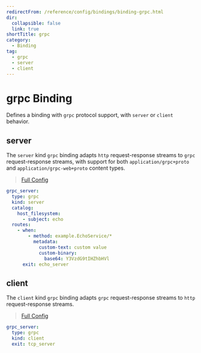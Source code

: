 ```yaml
---
redirectFrom: /reference/config/bindings/binding-grpc.html
dir:
  collapsible: false
  link: true
shortTitle: grpc
category:
  - Binding
tag:
  - grpc
  - server
  - client
---
```


# grpc Binding

Defines a binding with `grpc` protocol support, with `server` or `client` behavior.

## server

The `server` kind `grpc` binding adapts `http` request-response streams to `grpc` request-response streams, with support for both `application/grpc+proto` and `application/grpc-web+proto` content types.

> [Full Config](./server.md)

```yaml {3}
grpc_server:
  type: grpc
  kind: server
  catalog:
    host_filesystem:
      - subject: echo
  routes:
    - when:
        - method: example.EchoService/*
          metadata:
            custom-text: custom value
            custom-binary:
              base64: Y3VzdG9tIHZhbHVl
      exit: echo_server
```

## client

The `client` kind `grpc` binding adapts `grpc` request-response streams to `http` request-response streams.

> [Full Config](./client.md)

```yaml {3}
grpc_server:
  type: grpc
  kind: client
  exit: tcp_server
```
